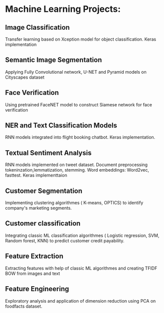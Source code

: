 # Machine Learning Projects:

## Image Classification
Transfer learning based on Xception model for object classification. Keras implementation

## Semantic Image Segmentation 
Applying Fully Convolutional network, U-NET and Pyramid models on Cityscapes dataset

## Face Verification
Using pretrained FaceNET model to construct Siamese network for face verification

## NER and Text Classification Models
RNN models integrated into flight booking chatbot. Keras implementation.

## Textual Sentiment Analysis 
RNN models implemented on tweet dataset. Document preprocessing tokeninzation,lemmatization, stemming. Word embeddings: Word2vec, fasttest. Keras implementtaion

## Customer Segmentation 
Implementing clustering algorithmes ( K-means, OPTICS) to identify company's marketing segments. 

## Customer classification
Integrating classic ML classification algorithmes ( Logistic regression, SVM, Random forest, KNN) to predict customer credit payability.

## Feature Extraction
Extracting features with help of classic ML algorithmes and creating TFIDF BOW from images and text

## Feature Engineering
Exploratory analysis and application of dimension reduction using PCA on foodfacts dataset. 




